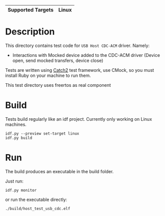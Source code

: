 | Supported Targets | Linux |
| ----------------- | ----- |

# Description

This directory contains test code for `USB Host CDC-ACM` driver. Namely:
* Interactions with Mocked device added to the CDC-ACM driver (Device open, send mocked transfers, device close)

Tests are written using [Catch2](https://github.com/catchorg/Catch2) test framework, use CMock, so you must install Ruby on your machine to run them.

This test directory uses freertos as real component
# Build

Tests build regularly like an idf project. Currently only working on Linux machines.

```
idf.py --preview set-target linux
idf.py build
```

# Run

The build produces an executable in the build folder.

Just run:

```
idf.py monitor
```

or run the executable directly:

```
./build/host_test_usb_cdc.elf
```
